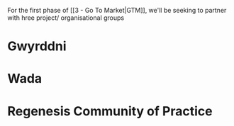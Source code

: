 For the first phase of [[3 - Go To Market|GTM]], we'll be seeking to partner with hree project/ organisational groups 
# Gwyrddni

# Wada

# Regenesis Community of Practice
